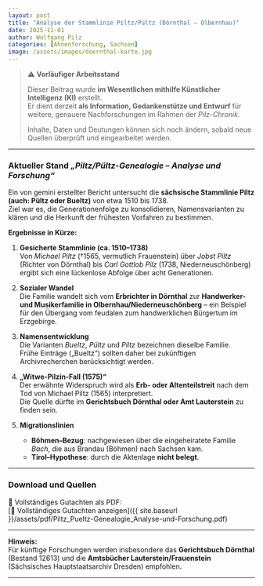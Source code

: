 ```yaml
---
layout: post
title: "Analyse der Stammlinie Piltz/Pültz (Dörnthal – Olbernhau)"
date: 2025-11-01
author: Wolfgang Pilz
categories: [Ahnenforschung, Sachsen]
image: /assets/images/doernthal-karte.jpg
---
```


> ⚠️ **Vorläufiger Arbeitsstand**  
>
> Dieser Beitrag wurde **im Wesentlichen mithilfe Künstlicher Intelligenz (KI)** erstellt.  
> Er dient derzeit **als Information, Gedankenstütze und Entwurf** für weitere, genauere Nachforschungen im Rahmen der *Pilz-Chronik*.  
>
> Inhalte, Daten und Deutungen können sich noch ändern, sobald neue Quellen überprüft und eingearbeitet werden.

---

### Aktueller Stand *„Piltz/Pültz-Genealogie – Analyse und Forschung“*  

Ein von gemini erstellter Bericht untersucht die **sächsische Stammlinie Piltz (auch: Pültz oder Bueltz)** von etwa 1510 bis 1738.  
Ziel war es, die Generationenfolge zu konsolidieren, Namensvarianten zu klären und die Herkunft der frühesten Vorfahren zu bestimmen.

**Ergebnisse in Kürze:**

1. **Gesicherte Stammlinie (ca. 1510–1738)**  
   Von *Michael Piltz* (†1565, vermutlich Frauenstein) über *Jobst Piltz* (Richter von Dörnthal) bis *Carl Gottlob Pilz* (1738, Niederneuschönberg) ergibt sich eine lückenlose Abfolge über acht Generationen.

2. **Sozialer Wandel**  
   Die Familie wandelt sich vom **Erbrichter in Dörnthal** zur **Handwerker- und Musikerfamilie in Olbernhau/Niederneuschönberg** – ein Beispiel für den Übergang vom feudalen zum handwerklichen Bürgertum im Erzgebirge.

3. **Namensentwicklung**  
   Die Varianten *Bueltz*, *Pültz* und *Piltz* bezeichnen dieselbe Familie.  
   Frühe Einträge („Bueltz“) sollten daher bei zukünftigen Archivrecherchen berücksichtigt werden.

4. **„Witwe-Pilzin-Fall (1575)“**  
   Der erwähnte Widerspruch wird als **Erb- oder Altenteilstreit** nach dem Tod von Michael Piltz (1565) interpretiert.  
   Die Quelle dürfte im **Gerichtsbuch Dörnthal oder Amt Lauterstein** zu finden sein.

5. **Migrationslinien**  
   - **Böhmen–Bezug**: nachgewiesen über die eingeheiratete Familie *Bach*, die aus Brandau (Böhmen) nach Sachsen kam.  
   - **Tirol–Hypothese**: durch die Aktenlage **nicht belegt**.

---

### Download und Quellen

📄 Vollständiges Gutachten als PDF:  
[📄 Vollständiges Gutachten anzeigen]({{ site.baseurl }}/assets/pdf/Piltz_Pueltz-Genealogie_Analyse-und-Forschung.pdf)

---

**Hinweis:**  
Für künftige Forschungen werden insbesondere das **Gerichtsbuch Dörnthal** (Bestand 12613) und die **Amtsbücher Lauterstein/Frauenstein** (Sächsisches Hauptstaatsarchiv Dresden) empfohlen.

---
